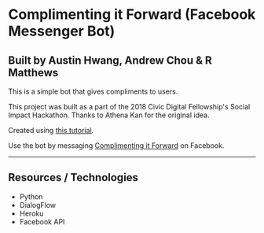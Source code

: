 # Complimenting it Forward (Facebook Messenger Bot)
## Built by Austin Hwang, Andrew Chou & R Matthews

This is a simple bot that gives compliments to users. 

This project was built as a part of the 2018 Civic Digital Fellowship's Social Impact Hackathon. Thanks to Athena Kan for the original idea.

Created using [this tutorial](https://blog.hartleybrody.com/fb-messenger-bot/).

Use the bot by messaging [Complimenting it Forward](https://www.facebook.com/complimentingitforward/) on Facebook.

---
## Resources / Technologies
- Python
- DialogFlow
- Heroku
- Facebook API 